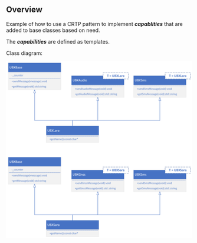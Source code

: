 
## Overview

Example of how to use a CRTP pattern to implement ***capablities*** that are added to base classes based on need.

The ***capabilities*** are defined as templates.

Class diagram:

![CRTP example class diagram](crtp_example1_class.png)
